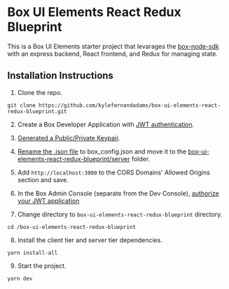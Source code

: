 Box UI Elements React Redux Blueprint
=====================================
This is a Box UI Elements starter project that levarages the [box-node-sdk](https://github.com/box/box-node-sdk) with an express backend, React frontend, and Redux for managing state.

Installation Instructions
-------------------------
1) Clone the repo.
```
git clone https://github.com/kylefernandadams/box-ui-elements-react-redux-blueprint.git
```
2) Create a Box Developer Application with [JWT authentication](https://developer.box.com/docs/setting-up-a-jwt-app#section-step-1-create-and-configure-a-jwt-application).
3) [Generated a Public/Private Keypair](https://developer.box.com/docs/setting-up-a-jwt-app#section-use-an-application-config-file).

4) [Rename the .json file](https://developer.box.com/docs/setting-up-a-jwt-app#section-use-an-application-config-file) to box_config.json
and move it to the [box-ui-elements-react-redux-blueprint/server](https://github.com/kylefernandadams/box-ui-elements-react-redux-blueprint/tree/master/server) folder.
5) Add `http://localhost:3000` to the CORS Domains' Allowed Origins section and save.
6) In the Box Admin Console (separate from the Dev Console), [authorize your JWT application](https://developer.box.com/docs/setting-up-a-jwt-app#section-step-3-grant-access-for-the-application-in-your-enterprise)
7) Change directory to `box-ui-elements-react-redux-blueprint` directory.
```
cd /box-ui-elements-react-redux-blueprint
```
8) Install the client tier and server tier dependencies.
```
yarn install-all
```
9) Start the project.
```
yarn dev
```
